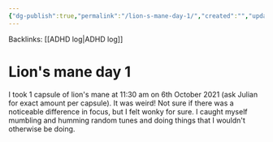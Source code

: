 ```yaml
---
{"dg-publish":true,"permalink":"/lion-s-mane-day-1/","created":"","updated":""}
---
```


Backlinks: [[ADHD log\|ADHD log]]

# Lion's mane day 1

I took 1 capsule of lion's mane at 11:30 am on 6th October 2021 (ask Julian for exact amount per capsule). It was weird! Not sure if there was a noticeable difference in focus, but I felt wonky for sure. I caught myself mumbling and humming random tunes and doing things that I wouldn't otherwise be doing.